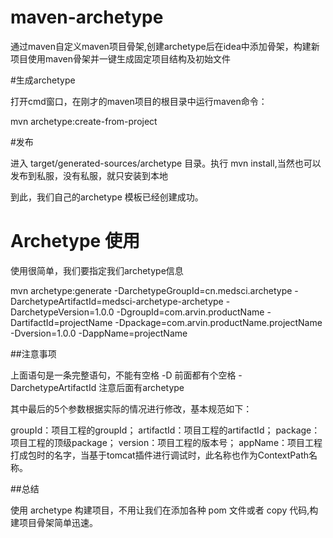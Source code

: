 # maven-archetype

通过maven自定义maven项目骨架,创建archetype后在idea中添加骨架，构建新项目使用maven骨架并一键生成固定项目结构及初始文件

#生成archetype

打开cmd窗口，在刚才的maven项目的根目录中运行maven命令：

mvn archetype:create-from-project

#发布

进入 target/generated-sources/archetype 目录。执行 mvn install,当然也可以发布到私服，没有私服，就只安装到本地

到此，我们自己的archetype 模板已经创建成功。

# Archetype 使用
使用很简单，我们要指定我们archetype信息

mvn archetype:generate -DarchetypeGroupId=cn.medsci.archetype -DarchetypeArtifactId=medsci-archetype-archetype -DarchetypeVersion=1.0.0 -DgroupId=com.arvin.productName -DartifactId=projectName -Dpackage=com.arvin.productName.projectName -Dversion=1.0.0 -DappName=projectName

##注意事项

上面语句是一条完整语句，不能有空格
-D 前面都有个空格
-DarchetypeArtifactId 注意后面有archetype

其中最后的5个参数根据实际的情况进行修改，基本规范如下：

groupId：项目工程的groupId；
artifactId：项目工程的artifactId；
package：项目工程的顶级package；
version：项目工程的版本号；
appName：项目工程打成包时的名字，当基于tomcat插件进行调试时，此名称也作为ContextPath名称。

##总结

使用 archetype 构建项目，不用让我们在添加各种 pom 文件或者 copy 代码,构建项目骨架简单迅速。

